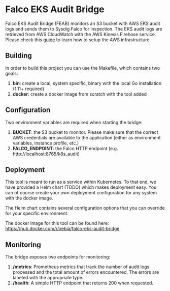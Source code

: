 # Falco EKS Audit Bridge

Falco EKS Audit Bridge (FEAB) monitors an S3 bucket with AWS EKS audit logs and sends them to Sysdig Falco for inspection. The EKS audit logs are retrieved from AWS CloudWatch with the AWS Kinesis Firehose service. Please check this [guide](https://docs.aws.amazon.com/AmazonCloudWatch/latest/logs//SubscriptionFilters.html#FirehoseExample) to learn how to setup the AWS infrastructure.

## Building

In order to build this project you can use the Makefile, which contains two goals:

1. **bin**: create a local, system specific, binary with the local Go installation (1.11+ required)
2. **docker**: create a docker image from scratch with the tool added

## Configuration

Two environment variables are required when starting the bridge:

1. **BUCKET**: the S3 bucket to monitor. Please make sure that the correct AWS credentials are available to the application (either as environment variables, instance profile, etc.)
2. **FALCO_ENDPOINT**: the Falco HTTP endpoint (e.g. http://localhost:8765/k8s_audit)

## Deployment

This tool is meant to run as a service within Kubernetes. To that end, we have provided a Helm chart (TODO) which makes deployment easy. You can of course create your own deployment configuration for any system with the docker image.

The Helm chart contains several configuration options that you can override for your specific environment.

The docker image for this tool can be found here: https://hub.docker.com/r/xebia/falco-eks-audit-bridge

## Monitoring

The bridge exposes two endpoints for monitoring:

1. **/metrics**: Prometheus metrics that track the number of audit logs processed and the total amount of errors encountered. The errors are labeled with the appropriate type.
2. **/health**: A simple HTTP endpoint that returns 200 when requested.   
